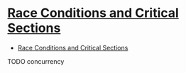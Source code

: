 # [Race Conditions and Critical Sections](http://tutorials.jenkov.com/java-concurrency/race-conditions-and-critical-sections.html)

- [Race Conditions and Critical Sections](#race-conditions-and-critical-sections)








TODO concurrency
